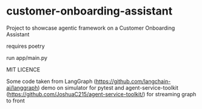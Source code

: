 # customer-onboarding-assistant
 Project to showcase agentic framework on a Customer Onboarding Assistant

requires poetry

run app/main.py

MIT LICENCE

Some code taken from LangGraph (https://github.com/langchain-ai/langgraph) demo on simulator for pytest 
and agent-service-toolkit (https://github.com/JoshuaC215/agent-service-toolkit/) for streaming graph to front
